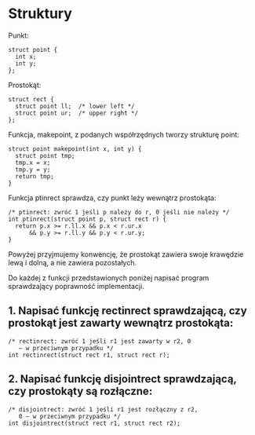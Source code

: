 # Struktury

Punkt:

```
struct point {
  int x;
  int y;
};
```

Prostokąt:

```
struct rect {
  struct point ll;  /* lower left */
  struct point ur;  /* upper right */
};
```

Funkcja, makepoint, z podanych współrzędnych tworzy strukturę point:

```
struct point makepoint(int x, int y) {
  struct point tmp;
  tmp.x = x;
  tmp.y = y;
  return tmp;
}

```

Funkcja ptinrect sprawdza, czy punkt leży wewnątrz prostokąta:

```
/* ptinrect: zwróć 1 jeśli p należy do r, 0 jeśli nie należy */
int ptinrect(struct point p, struct rect r) {
  return p.x >= r.ll.x && p.x < r.ur.x
      && p.y >= r.ll.y && p.y < r.ur.y;
}
```

Powyżej przyjmujemy konwencję, że prostokąt zawiera swoje krawędzie lewą i dolną, a nie zawiera pozostałych.

Do każdej z funkcji przedstawionych poniżej napisać program sprawdzający poprawność implementacji.


## 1. Napisać funkcję rectinrect sprawdzającą, czy prostokąt jest zawarty wewnątrz prostokąta:

```
/* rectinrect: zwróć 1 jeśli r1 jest zawarty w r2, 0
   — w przeciwnym przypadku */
int rectinrect(struct rect r1, struct rect r);
```

## 2. Napisać funkcję disjointrect sprawdzającą, czy prostokąty są rozłączne:

```
/* disjointrect: zwróć 1 jeśli r1 jest rozłączny z r2,
   0 — w przeciwnym przypadku */
int disjointrect(struct rect r1, struct rect r2);
```

